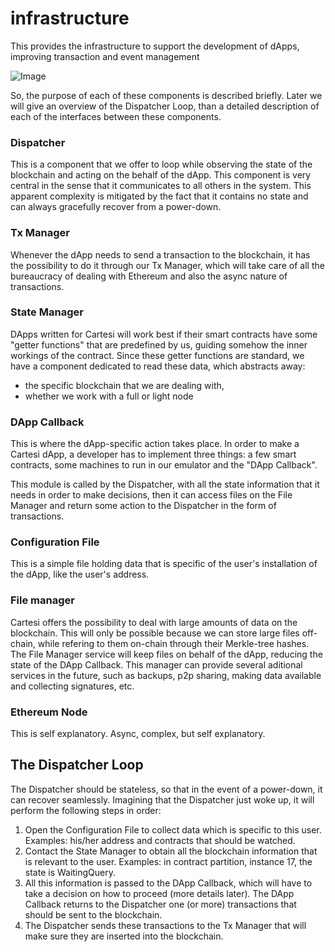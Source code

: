# infrastructure
This provides the infrastructure to support the development of dApps, improving transaction and event management

![Image](https://i.postimg.cc/pdNK0whf/image.png)

So, the purpose of each of these components is described briefly. Later we will give an overview of the Dispatcher Loop, than a detailed description of each of the interfaces between these components.

### Dispatcher

This is a component that we offer to loop while observing the state of the blockchain and acting on the behalf of the dApp.
This component is very central in the sense that it communicates to all others in the system.
This apparent complexity is mitigated by the fact that it contains no state and can always gracefully recover from a power-down.

### Tx Manager

Whenever the dApp needs to send a transaction to the blockchain, it has the possibility to do it through our Tx Manager, which will take care of all the bureaucracy of dealing with Ethereum and also the async nature of transactions.

### State Manager

DApps written for Cartesi will work best if their smart contracts have some "getter functions" that are predefined by us, guiding somehow the inner workings of the contract.
Since these getter functions are standard, we have a component dedicated to read these data, which abstracts away:
 - the specific blockchain that we are dealing with,
 - whether we work with a full or light node

### DApp Callback

This is where the dApp-specific action takes place.
In order to make a Cartesi dApp, a developer has to implement three things: a few smart contracts, some machines to run in our emulator and the "DApp Callback".

This module is called by the Dispatcher, with all the state information that it needs in order to make decisions, then it can access files on the File Manager and return some action to the Dispatcher in the form of transactions.

### Configuration File

This is a simple file holding data that is specific of the user's installation of the dApp, like the user's address.

### File manager

Cartesi offers the possibility to deal with large amounts of data on the blockchain.
This will only be possible because we can store large files off-chain, while refering to them on-chain through their Merkle-tree hashes.
The File Manager service will keep files on behalf of the dApp, reducing the state of the DApp Callback.
This manager can provide several aditional services in the future, such as backups, p2p sharing, making data available and collecting signatures, etc.

### Ethereum Node

This is self explanatory. Async, complex, but self explanatory.

## The Dispatcher Loop

The Dispatcher should be stateless, so that in the event of a power-down, it can recover seamlessly.
Imagining that the Dispatcher just woke up, it will perform the following steps in order:

1. Open the Configuration File to collect data which is specific to this user. Examples: his/her address and contracts that should be watched.
1. Contact the State Manager to obtain all the blockchain information that is relevant to the user. Examples: in contract partition, instance 17, the state is WaitingQuery.
1. All this information is passed to the DApp Callback, which will have to take a decision on how to proceed (more details later). The DApp Callback returns to the Dispatcher one (or more) transactions that should be sent to the blockchain.
1. The Dispatcher sends these transactions to the Tx Manager that will make sure they are inserted into the blockchain.
